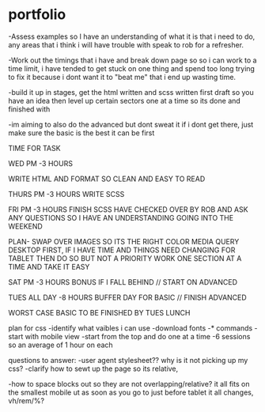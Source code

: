 # portfolio


-Assess examples so I have an understanding of what it is that i need to do, any areas that i think i will have trouble with speak to rob for a refresher.

-Work out the timings that i have and break down page so so i can work to a time limit, i have tended to get stuck on one thing and spend too long trying to fix it because i dont want it to "beat me" that i end up wasting time. 

-build it up in stages, get the html written and scss written first draft so you have an idea then level up certain sectors one at a time so its done and finished with

-im aiming to also do the advanced but dont sweat it if i dont get there, just make sure the basic is the best it can be first

TIME FOR TASK

WED PM          -3 HOURS   

 WRITE HTML AND FORMAT SO CLEAN AND EASY TO READ

THURS PM        -3 HOURS
WRITE SCSS

FRI PM          -3 HOURS
FINISH SCSS     HAVE CHECKED OVER BY ROB AND ASK ANY QUESTIONS SO I HAVE AN UNDERSTANDING GOING INTO THE WEEKEND

PLAN-
SWAP OVER IMAGES SO ITS THE RIGHT COLOR
MEDIA QUERY DESKTOP FIRST, IF I HAVE TIME AND THINGS NEED CHANGING FOR TABLET THEN DO SO BUT NOT A PRIORITY
WORK ONE SECTION AT A TIME AND TAKE IT EASY




SAT PM          -3 HOURS
BONUS IF I FALL BEHIND // START ON ADVANCED

TUES ALL DAY    -8 HOURS 
    BUFFER DAY FOR BASIC // FINISH ADVANCED

 WORST CASE BASIC TO BE FINISHED BY TUES LUNCH


plan for css
-identify what vaibles i can use
-download fonts
-* commands
-start with mobile view
-start from the top and do one at a time 
-6 sessions so an average of 1 hour on each



questions to answer:
-user agent stylesheet?? why is it not picking up my css?
-clarify how to sewt up the page so its relative, 

-how to space blocks out so they are not overlapping/relative? it all fits on the smallest mobile ut as soon as you go to just before tablet it all changes, vh/rem/%?

